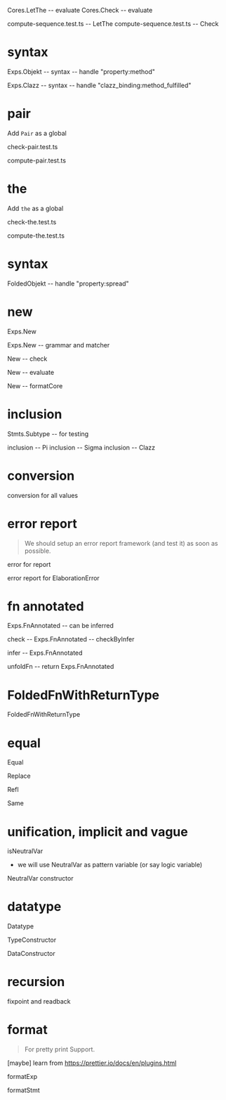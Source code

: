 Cores.LetThe -- evaluate
Cores.Check -- evaluate

compute-sequence.test.ts -- LetThe
compute-sequence.test.ts -- Check

# syntax

Exps.Objekt -- syntax -- handle "property:method"

Exps.Clazz -- syntax -- handle "clazz_binding:method_fulfilled"

# pair

Add `Pair` as a global

check-pair.test.ts

compute-pair.test.ts

# the

Add `the` as a global

check-the.test.ts

compute-the.test.ts

# syntax

FoldedObjekt -- handle "property:spread"

# new

Exps.New

Exps.New -- grammar and matcher

New -- check

New -- evaluate

New -- formatCore

# inclusion

Stmts.Subtype -- for testing

inclusion -- Pi
inclusion -- Sigma
inclusion -- Clazz

# conversion

conversion for all values

# error report

> We should setup an error report framework (and test it) as soon as possible.

error for report

error report for ElaborationError

# fn annotated

Exps.FnAnnotated -- can be inferred

check -- Exps.FnAnnotated -- checkByInfer

infer -- Exps.FnAnnotated

unfoldFn -- return Exps.FnAnnotated

# FoldedFnWithReturnType

FoldedFnWithReturnType

# equal

Equal

Replace

Refl

Same

# unification, implicit and vague

isNeutralVar

- we will use NeutralVar as pattern variable (or say logic variable)

NeutralVar constructor

# datatype

Datatype

TypeConstructor

DataConstructor

# recursion

fixpoint and readback

# format

> For pretty print Support.

[maybe] learn from https://prettier.io/docs/en/plugins.html

formatExp

formatStmt
